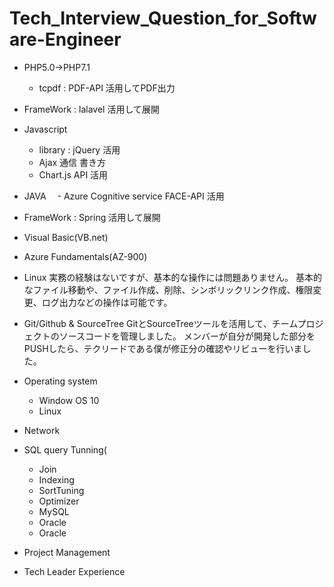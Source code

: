 # Tech_Interview_Question_for_Software-Engineer
 
 * PHP5.0->PHP7.1
   - tcpdf : PDF-API 活用してPDF出力
 * FrameWork : lalavel 活用して展開
 * Javascript
   - library : jQuery 活用
   - Ajax 通信 書き方
   - Chart.js API 活用
 * JAVA
 　- Azure Cognitive service FACE-API 活用
 * FrameWork : Spring 活用して展開
 * Visual Basic(VB.net)
 * Azure Fundamentals(AZ-900)
 * Linux
実務の経験はないですが、基本的な操作には問題ありません。
基本的なファイル移動や、ファイル作成、削除、シンボリックリンク作成、権限変更、ログ出力などの操作は可能です。

 * Git/Github & SourceTree
GitとSourceTreeツールを活用して、チームプロジェクトのソースコードを管理しました。
メンバーが自分が開発した部分をPUSHしたら、テクリードである僕が修正分の確認やリビューを行いました。

 * Operating system
 	- Window OS 10
 	- Linux
 * Network
 * SQL query Tunning(
 	- Join
 	- Indexing
 	- SortTuning
 	- Optimizer
 	- MySQL
 	- Oracle
 	- Oracle
 * Project Management
 * Tech Leader Experience
